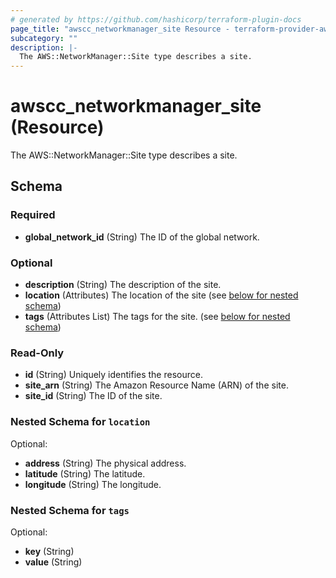 ```yaml
---
# generated by https://github.com/hashicorp/terraform-plugin-docs
page_title: "awscc_networkmanager_site Resource - terraform-provider-awscc"
subcategory: ""
description: |-
  The AWS::NetworkManager::Site type describes a site.
---
```


# awscc_networkmanager_site (Resource)

The AWS::NetworkManager::Site type describes a site.



<!-- schema generated by tfplugindocs -->
## Schema

### Required

- **global_network_id** (String) The ID of the global network.

### Optional

- **description** (String) The description of the site.
- **location** (Attributes) The location of the site (see [below for nested schema](#nestedatt--location))
- **tags** (Attributes List) The tags for the site. (see [below for nested schema](#nestedatt--tags))

### Read-Only

- **id** (String) Uniquely identifies the resource.
- **site_arn** (String) The Amazon Resource Name (ARN) of the site.
- **site_id** (String) The ID of the site.

<a id="nestedatt--location"></a>
### Nested Schema for `location`

Optional:

- **address** (String) The physical address.
- **latitude** (String) The latitude.
- **longitude** (String) The longitude.


<a id="nestedatt--tags"></a>
### Nested Schema for `tags`

Optional:

- **key** (String)
- **value** (String)


